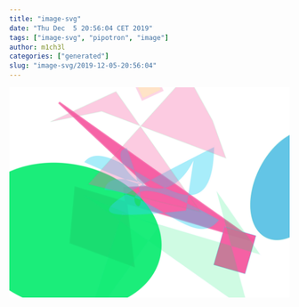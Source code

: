 ```yaml
---
title: "image-svg"
date: "Thu Dec  5 20:56:04 CET 2019"
tags: ["image-svg", "pipotron", "image"]
author: m1ch3l
categories: ["generated"]
slug: "image-svg/2019-12-05-20:56:04"
---
```


![](image.svg)
